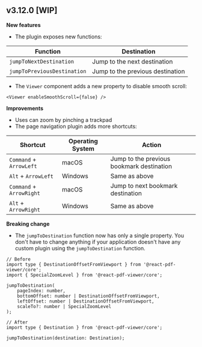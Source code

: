 ## v3.12.0 [WIP]

**New features**

-   The plugin exposes new functions:

| Function                    | Destination                      |
| --------------------------- | -------------------------------- |
| `jumpToNextDestination`     | Jump to the next destination     |
| `jumpToPreviousDestination` | Jump to the previous destination |

-   The `Viewer` component adds a new property to disable smooth scroll:

```tsx
<Viewer enableSmoothScroll={false} />
```

**Improvements**

-   Uses can zoom by pinching a trackpad
-   The page navigation plugin adds more shortcuts:

| Shortcut                 | Operating System | Action                                    |
| ------------------------ | ---------------- | ----------------------------------------- |
| `Command` + `ArrowLeft`  | macOS            | Jump to the previous bookmark destination |
| `Alt` + `ArrowLeft`      | Windows          | Same as above                             |
| `Command` + `ArrowRight` | macOS            | Jump to next bookmark destination         |
| `Alt` + `ArrowRight`     | Windows          | Same as above                             |

**Breaking change**

-   The `jumpToDestination` function now has only a single property. You don't have to change anything if your application doesn't have any custom plugin using the `jumpToDestination` function.

```tsx
// Before
import type { DestinationOffsetFromViewport } from '@react-pdf-viewer/core';
import { SpecialZoomLevel } from '@react-pdf-viewer/core';

jumpToDestination(
    pageIndex: number,
    bottomOffset: number | DestinationOffsetFromViewport,
    leftOffset: number | DestinationOffsetFromViewport,
    scaleTo?: number | SpecialZoomLevel
);

// After
import type { Destination } from '@react-pdf-viewer/core';

jumpToDestination(destination: Destination);
```
